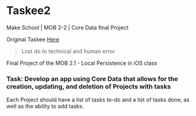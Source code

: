 # Taskee2
Make School | MOB 2-2 | Core Data final Project

Original Taskee [Here](https://github.com/KitsuneNoctus/Taskee-Final)
> Lost do to technical and human error

Final Project of the MOB 2.1 - Local Persistence in iOS class

### Task: Develop an app using Core Data that allows for the creation, updating, and deletion of Projects with tasks
Each Project should have a list of tasks to-do and a list of tasks done, as well as the ability to add tasks.
